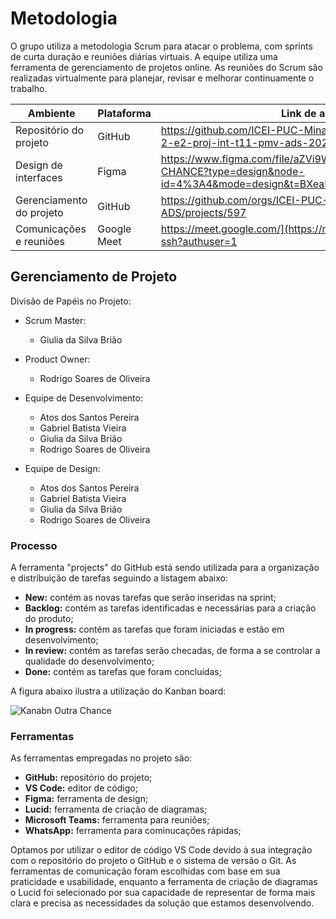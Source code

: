 
# Metodologia

O grupo utiliza a metodologia Scrum para atacar o problema, com sprints de curta duração e reuniões diárias virtuais. A equipe utiliza uma ferramenta de gerenciamento de projetos online. As reuniões do Scrum são realizadas virtualmente para planejar, revisar e melhorar continuamente o trabalho.

|  Ambiente             | Plataforma | Link de acesso                                                                                                                 |
|-----------------------|------------|--------------------------------------------------------------------------------------------------------------------------------|
|Repositório do projeto | GitHub     | https://github.com/ICEI-PUC-Minas-PMV-ADS/pmv-ads-2023-2-e2-proj-int-t11-pmv-ads-2023-2-e2-proj-int-t11-grupo3 |
|Design de interfaces   | Figma | https://www.figma.com/file/aZVi9WkEJQoC90Vxgc33LT/OUTRA-CHANCE?type=design&node-id=4%3A4&mode=design&t=BXeaM2VWNGUQZgUA-1                                                                                   |
|Gerenciamento do projeto| GitHub    | https://github.com/orgs/ICEI-PUC-Minas-PMV-ADS/projects/597                                                                  |
|Comunicações e reuniões| Google Meet| https://meet.google.com/](https://meet.google.com/scw-paxt-ssh?authuser=1 

## Gerenciamento de Projeto

Divisão de Papéis no Projeto:

 - Scrum Master: 
   - Giulia da Silva Brião

 - Product Owner: 
   - Rodrigo Soares de Oliveira
     
 - Equipe de Desenvolvimento: 
   - Atos dos Santos Pereira
   - Gabriel Batista Vieira
   - Giulia da Silva Brião
   - Rodrigo Soares de Oliveira
 
 - Equipe de Design: 
   - Atos dos Santos Pereira
   - Gabriel Batista Vieira
   - Giulia da Silva Brião
   - Rodrigo Soares de Oliveira


### Processo

A ferramenta "projects" do GitHub está sendo utilizada para a organização e distribuição de tarefas seguindo a listagem abaixo:

  - **New:** contém as novas tarefas que serão inseridas na sprint;
  - **Backlog:** contém as tarefas identificadas e necessárias para a criação do produto;
  - **In progress:** contém as tarefas que foram iniciadas e estão em desenvolvimento;
  - **In review:** contém as tarefas serão checadas, de forma a se controlar a qualidade do desenvolvimento;
  - **Done:** contém as tarefas que foram concluídas;

A figura abaixo ilustra a utilização do Kanban board:

![Kanabn Outra Chance](https://github.com/ICEI-PUC-Minas-PMV-ADS/pmv-ads-2023-2-e2-proj-int-t11-pmv-ads-2023-2-e2-proj-int-t11-grupo3/assets/126190493/d92e936e-85df-4580-a00b-fc845c8bbb9d)

### Ferramentas

As ferramentas empregadas no projeto são:

- **GitHub:** repositório do projeto;
- **VS Code:** editor de código;
- **Figma:** ferramenta de design;
- **Lucid:** ferramenta de criação de diagramas;
- **Microsoft Teams:** ferramenta para reuniões;
- **WhatsApp:** ferramenta para cominucações rápidas;


Optamos por utilizar o editor de código VS Code devido à sua integração com o repositório do projeto o GitHub e o sistema de versão o Git. As ferramentas de comunicação foram escolhidas com base em sua praticidade e usabilidade, enquanto a ferramenta de criação de diagramas o Lucid foi selecionado por sua capacidade de representar de forma mais clara e precisa as necessidades da solução que estamos desenvolvendo.
